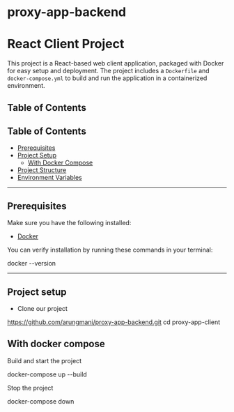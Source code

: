 # proxy-app-backend


# React Client Project

This project is a React-based web client application, packaged with Docker for easy setup and deployment. The project includes a `Dockerfile` and `docker-compose.yml` to build and run the application in a containerized environment.

## Table of Contents
## Table of Contents


- [Prerequisites](#prerequisites)
- [Project Setup](#project-setup)
  - [With Docker Compose](#with-docker-compose)
- [Project Structure](#project-structure)
- [Environment Variables](#environment-variables)

---


## Prerequisites

Make sure you have the following installed:

- [Docker](https://www.docker.com/get-started)

You can verify installation by running these commands in your terminal:


docker --version


---
## Project setup


- Clone our project

https://github.com/arungmani/proxy-app-backend.git
cd  proxy-app-client



##  With docker compose

Build and start the project

docker-compose up --build

Stop the project

docker-compose down

